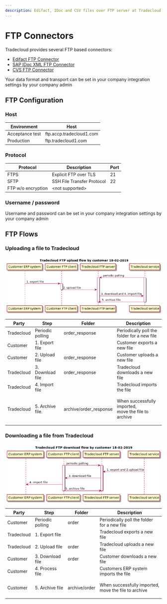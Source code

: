 ```yaml
---
description: Edifact, IDoc and CSV files over FTP server at Tradecloud side
---
```


# FTP Connectors

Tradecloud provides several FTP based connectors:

* [Edifact FTP Connector](edifact-ftp-connector.md)
* [SAP IDoc XML FTP Connector](sap-idoc-ftp-connector.md)
* [CVS FTP Connector](csv-ftp-connector.md)

Your data format and transport can be set in your company integration settings by your company admin

## FTP Configuration

### Host

| Environment     | Host                     |
| --------------- | ------------------------ |
| Acceptance test | ftp.accp.tradecloud1.com |
| Production      | ftp.tradecloud1.com      |

### Protocol

| Protocol           | Description                 | Port |
| ------------------ | --------------------------- | ---- |
| FTPS               | Explicit FTP over TLS       | 21   |
| SFTP               | SSH File Transfer Protocol  | 22   |
| FTP w/o encryption | \<not supported>            |      |

### Username / password

Username and password can be set in your company integration settings by your company admin

## FTP Flows

### Uploading a file to Tradecloud

![](../.gitbook/assets/20180218-ftp-upload-flow-by-customer.png)

| Party      | Step             | Folder                 | Description                                                     |
| ---------- | ---------------- | ---------------------- | --------------------------------------------------------------- |
| Tradecloud | Periodic polling | order_response         | Periodically poll the folder for a new file                     |
| Customer   | 1. Export file   |                        | Customer  exports a new file                                    |
| Customer   | 2. Upload file   | order_response         | Customer uploads a new file                                     |
| Tradecloud | 3. Download file | order_response         | Tradecloud downloads a new file                                 |
| Tradecloud | 4. Import file   |                        | Tradecloud imports the file                                     |
| Tradecloud | 5. Archive file. | archive/order_response | <p>When successfully imported, <br>move the file to archive</p> |

### Downloading a file from Tradecloud

![](../.gitbook/assets/20180218-ftp-download-flow-by-customer.png)

| Party      | Step             | Folder        | Description                                                     |
| ---------- | ---------------- | ------------- | --------------------------------------------------------------- |
| Customer   | Periodic polling | order         | Periodically poll the folder for a new file                     |
| Tradecloud | 1. Export file   |               | Tradecloud exports a new file                                   |
| Tradecloud | 2. Upload file   | order         | Tradecloud uploads a new file                                   |
| Customer   | 3. Download file | order         | Customer downloads a new file                                   |
| Customer   | 4. Process file  |               | Customers ERP system imports the file                           |
| Customer   | 5. Archive file  | archive/order | <p>When successfully imported, <br>move the file to archive</p> |




